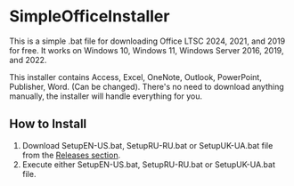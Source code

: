 # SimpleOfficeInstaller
This is a simple .bat file for downloading Office LTSC 2024, 2021, and 2019 for free. 
It works on Windows 10, Windows 11, Windows Server 2016, 2019, and 2022.

This installer contains Access, Excel, OneNote, Outlook, PowerPoint, Publisher, Word. (Can be changed). 
There's no need to download anything manually, the installer will handle everything for you.

## How to Install
1. Download SetupEN-US.bat, SetupRU-RU.bat or SetupUK-UA.bat file from the [Releases section](https://github.com/MaximeriX/SimpleOfficeInstaller/releases/tag/Release1.0.3).
2. Execute either SetupEN-US.bat, SetupRU-RU.bat or SetupUK-UA.bat file.
